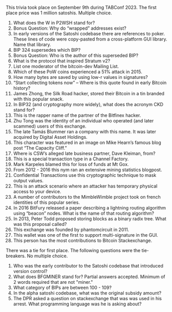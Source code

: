 This trivia took place on September 9th during TABConf 2023. The first place price was 1 million satoshis. Multiple choice. 

1. What does the W in P2WSH stand for?
2. Bonus Question: Why do “wrapped” addresses exist?
3. In early versions of the Satoshi codebase there are references to poker. These lines of code were copy-pasted from a cross-platform GUI library. Name that library.
4. BIP 324 supersedes which BIP?
5. Bonus Question: Who is the author of this superseded BIP?
6. What is the protocol that inspired Stratum v2?
7. List one moderator of the bitcoin-dev Mailing List.
8. Which of these PoW coins experienced a 51% attack in 2015.
9. How many bytes are saved by using low-r values in signatures?
10. “Start collecting tokens now” – Where is this quote found in early Bitcoin history?
11. James Zhong, the Silk Road hacker, stored their Bitcoin in a tin branded with this popular snack.
12. In BIP32 (and cryptography more widely), what does the acronym CKD stand for? 
13. This is the rapper name of the partner of the Bitfinex hacker.
14. Zhu Tong was the identity of an individual who operated (and later scammed) users of this exchange.
15. The late Tamás Blummer ran a company with this name. It was later acquired by Digital Asset Holdings.
16. This character was featured in an image on Mike Hearn’s famous blog post “The Capacity Cliff.”
17. Where is CSW’s alleged late business partner, Dave Kleiman, from?
18. This is a special transaction type in a Channel Factory.
19. Mark Karpeles blamed this for loss of funds at Mt Gox.
20. From 2012 - 2016 this nym ran an extensive mining statistics blogpost.
21. Confidential Transactions use this cryptographic technique to mask output values.
22. This is an attack scenario where an attacker has temporary physical access to your device.
23. A number of contributors to the MimbleWimble project took on french identities of this popular series.
24. In 2016 BitFury released a paper describing a lightning routing algorithm using “beacon” nodes. What is the name of that routing algorithm?
25. In 2013, Peter Todd proposed storing blocks as a binary radix tree. What was this proposal called?
26. This exchange was founded by phantomcircuit in 2011.
27. This wallet was one of the first to support multi-signature in the GUI.
28. This person has the most contributions to Bitcoin Stackexchange.

There was a tie for first place. The following questions were the tie-breakers. No multiple choice. 
1. Who was the early contributor to the Satoshi codebase that introduced version control?
2. What does BFGMINER stand for? Partial answers accepted. Minimum of 2 words required that are not "miner."
3. What category of BIPs are between 100 - 109?
4. In the alpha satoshi codebase, what was the original subsidy amount?
5. The DPR asked a question on stackexchange that was was used in his arrest. What programming language was he is asking about?








